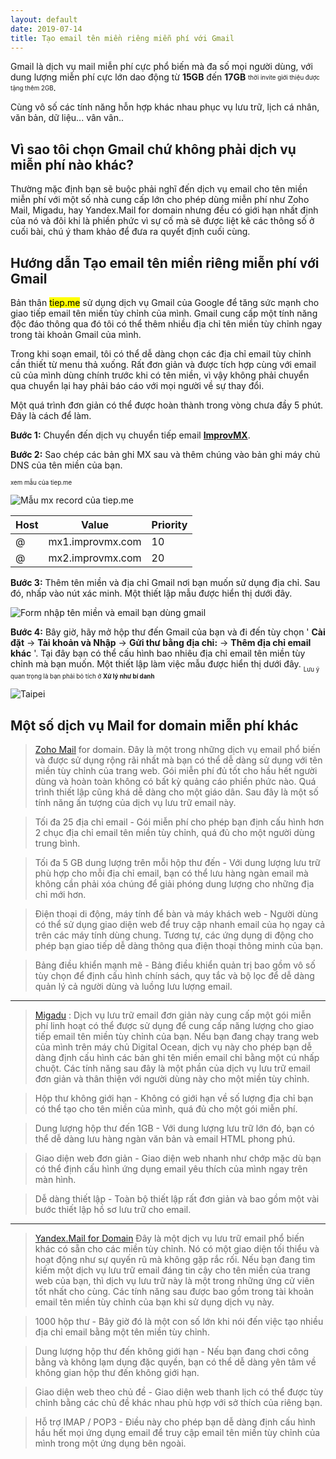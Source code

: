 ```yaml
---
layout: default
date: 2019-07-14
title: Tạo email tên miền riêng miễn phí với Gmail
---
```


Gmail là dịch vụ mail miễn phí cực phổ biến mà đa số mọi người dùng, với dung lượng miễn phí cực lớn dao động từ **15GB** đến **17GB** <sub><sup>thời invite giới thiệu được tặng thêm 2GB</sup></sub>.

Cùng vô số các tính năng hỗn hợp khác nhau phục vụ lưu trữ, lịch cá nhân, văn bản, dữ liệu... vân vân..

## Vì sao tôi chọn Gmail chứ không phải dịch vụ miễn phí nào khác?

Thường mặc định bạn sẽ buộc phải nghĩ đến dịch vụ email cho tên miền miễn phí với một số nhà cung cấp lớn cho phép dùng miễn phí như Zoho Mail, Migadu, hay Yandex.Mail for domain nhưng đều có giới hạn nhất định của nó và đôi khi là phiền phức vì sự cố mà sẽ được liệt kê các thông số ở cuối bài, chú ý tham khảo để đưa ra quyết định cuối cùng.

## Hướng dẫn Tạo email tên miền riêng miễn phí với Gmail

Bản thân <mark>tiep.me</mark> sử dụng dịch vụ Gmail của Google để tăng sức mạnh cho giao tiếp email tên miền tùy chỉnh của mình. Gmail cung cấp một tính năng độc đáo thông qua đó tôi có thể thêm nhiều địa chỉ tên miền tùy chỉnh ngay trong tài khoản Gmail của mình. 

Trong khi soạn email, tôi có thể dễ dàng chọn các địa chỉ email tùy chỉnh cần thiết từ menu thả xuống. Rất đơn giản và được tích hợp cùng với email cũ của mình dùng chính trước khi có tên miền, vì vậy không phải chuyển qua chuyển lại hay phải báo cáo với mọi người về sự thay đổi.

Một quá trình đơn giản có thể được hoàn thành trong vòng chưa đầy 5 phút. Đây là cách để làm. 

**Bước 1:** Chuyển đến dịch vụ chuyển tiếp email [**ImprovMX**](https://improvmx.com).

**Bước 2:** Sao chép các bản ghi MX sau và thêm chúng vào bản ghi máy chủ DNS của tên miền của bạn.

<sub><sub>xem mẫu của tiep.me</sub></sub>

![Mẫu mx record của tiep.me](https://data.tiep.me/assets/img/images/og-images/gmail/dns_mx.png)

**Host** | **Value** | **Priority**
--- | --- | ---
@ | mx1.improvmx.com | 10
@ | mx2.improvmx.com | 20

**Bước 3:** Thêm tên miền và địa chỉ Gmail nơi bạn muốn sử dụng địa chỉ. Sau đó, nhấp vào nút xác minh. Một thiết lập mẫu được hiển thị dưới đây.

![Form nhập tên miền và email bạn dùng gmail](https://data.tiep.me/assets/img/images/og-images/gmail/add_domain.png)

**Bước 4:** Bây giờ, hãy mở hộp thư đến Gmail của bạn và đi đến tùy chọn ' **Cài đặt** → **Tài khoản và Nhập** → **Gửi thư bằng địa chỉ:** → **Thêm địa chỉ email khác** '. Tại đây bạn có thể cấu hình bao nhiêu địa chỉ email tên miền tùy chỉnh mà bạn muốn. Một thiết lập làm việc mẫu được hiển thị dưới đây.
<sub><sub>Lưu ý quan trọng là bạn phải bỏ tích ở **Xử lý như bí danh**</sub></sub>

![Taipei](https://data.tiep.me/assets/img/images/og-images/gmail/gmail1.png)



## Một số dịch vụ Mail for domain miễn phí khác

> [Zoho Mail](https://www.zoho.com/mail/) for domain. Đây là một trong những dịch vụ email phổ biến và được sử dụng rộng rãi nhất mà bạn có thể dễ dàng sử dụng với tên miền tùy chỉnh của trang web. Gói miễn phí đủ tốt cho hầu hết người dùng và hoàn toàn không có bất kỳ quảng cáo phiền phức nào. Quá trình thiết lập cũng khá dễ dàng cho một giáo dân. Sau đây là một số tính năng ấn tượng của dịch vụ lưu trữ email này. 

> Tối đa 25 địa chỉ email - Gói miễn phí cho phép bạn định cấu hình hơn 2 chục địa chỉ email tên miền tùy chỉnh, quá đủ cho một người dùng trung bình.

> Tối đa 5 GB dung lượng trên mỗi hộp thư đến - Với dung lượng lưu trữ phù hợp cho mỗi địa chỉ email, bạn có thể lưu hàng ngàn email mà không cần phải xóa chúng để giải phóng dung lượng cho những địa chỉ mới hơn.

> Điện thoại di động, máy tính để bàn và máy khách web - Người dùng có thể sử dụng giao diện web để truy cập nhanh email của họ ngay cả trên các máy tính dùng chung. Tương tự, các ứng dụng di động cho phép bạn giao tiếp dễ dàng thông qua điện thoại thông minh của bạn.

> Bảng điều khiển mạnh mẽ - Bảng điều khiển quản trị bao gồm vô số tùy chọn để định cấu hình chính sách, quy tắc và bộ lọc để dễ dàng quản lý cả người dùng và luồng lưu lượng email.

___

> [Migadu](https://www.migadu.com/en/index.html) : Dịch vụ lưu trữ email đơn giản này cung cấp một gói miễn phí linh hoạt có thể được sử dụng để cung cấp năng lượng cho giao tiếp email tên miền tùy chỉnh của bạn. Nếu bạn đang chạy trang web của mình trên máy chủ Digital Ocean, dịch vụ này cho phép bạn dễ dàng định cấu hình các bản ghi tên miền email chỉ bằng một cú nhấp chuột. Các tính năng sau đây là một phần của dịch vụ lưu trữ email đơn giản và thân thiện với người dùng này cho một miền tùy chỉnh.

> Hộp thư không giới hạn - Không có giới hạn về số lượng địa chỉ bạn có thể tạo cho tên miền của mình, quá đủ cho một gói miễn phí.

> Dung lượng hộp thư đến 1GB - Với dung lượng lưu trữ lớn đó, bạn có thể dễ dàng lưu hàng ngàn văn bản và email HTML phong phú.

> Giao diện web đơn giản - Giao diện web nhanh như chớp mặc dù bạn có thể định cấu hình ứng dụng email yêu thích của mình ngay trên màn hình.

> Dễ dàng thiết lập - Toàn bộ thiết lập rất đơn giản và bao gồm một vài bước thiết lập hồ sơ lưu trữ cho email.

___

> [Yandex.Mail for Domain](https://connect.yandex.com) Đây là một dịch vụ lưu trữ email phổ biến khác có sẵn cho các miền tùy chỉnh. Nó có một giao diện tối thiểu và hoạt động như sự quyến rũ mà không gặp rắc rối. Nếu bạn đang tìm kiếm một dịch vụ lưu trữ email đáng tin cậy cho tên miền của trang web của bạn, thì dịch vụ lưu trữ này là một trong những ứng cử viên tốt nhất cho cùng. Các tính năng sau được bao gồm trong tài khoản email tên miền tùy chỉnh của bạn khi sử dụng dịch vụ này.

> 1000 hộp thư - Bây giờ đó là một con số lớn khi nói đến việc tạo nhiều địa chỉ email bằng một tên miền tùy chỉnh.

> Dung lượng hộp thư đến không giới hạn - Nếu bạn đang chơi công bằng và không lạm dụng đặc quyền, bạn có thể dễ dàng yên tâm về không gian hộp thư đến không giới hạn.

> Giao diện web theo chủ đề - Giao diện web thanh lịch có thể được tùy chỉnh bằng các chủ đề khác nhau phù hợp với sở thích của riêng bạn.

> Hỗ trợ IMAP / POP3 - Điều này cho phép bạn dễ dàng định cấu hình hầu hết mọi ứng dụng email để truy cập email tên miền tùy chỉnh của mình trong một ứng dụng bên ngoài.

